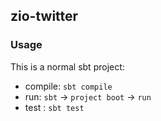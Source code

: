 ## zio-twitter

### Usage

This is a normal sbt project:
* compile: `sbt compile`
* run: `sbt` -> `project boot` -> `run`
* test   : `sbt test`
